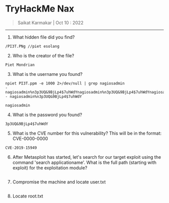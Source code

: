 # TryHackMe Nax 

> Saikat Karmakar | Oct 10 : 2022

---

1. What hidden file did you find?
```
/PI3T.PNg //piet esolang
```
2. Who is the creator of the file?
```
Piet Mondrian
```
3. What is the username you found?
```
npiet PI3T.ppm -e 1000 2>/dev/null | grep nagiosadmin
- nagiosadmin%n3p3UQ&9BjLp4$7uhWdYnagiosadmin%n3p3UQ&9BjLp4$7uhWdYnagiosadmin%n3
- nagiosadmin%n3p3UQ&9BjLp4$7uhWdY
```
```
nagiosadmin
```
4. What is the password you found?
```
3p3UQ&9BjLp4$7uhWdY
```
5. What is the CVE number for this vulnerability? This will be in the format: CVE-0000-0000
```
CVE-2019-15949
```
6. After Metasploit has started, let's search for our target exploit using the command 'search applicationame'. What is the full path (starting with exploit) for the exploitation module?
```

```
7. Compromise the machine and locate user.txt
```

```
8. Locate root.txt
```

```